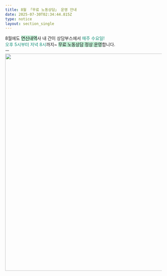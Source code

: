 ```yaml
---
title: 8월 「무료 노동상담」 운영 안내
date: 2025-07-30T02:34:44.815Z
type: notice
layout: section_single
---
```

<p>8월에도 <span style="background-color: #bfedd2;">연신내역</span>사 내 간이 상담부스에서 <span style="color: #169179;">매주 수요일!</span><br /><span style="color: #169179;">오후 5시부터 저녁 8시</span>까지~ <span style="background-color: #bfedd2;">무료 노동상담 정상 운영</span>합니다.<br />ㅡ<br /><img src="https://drive.tiny.cloud/1/engl1s97gj9hrxpoa7eh7z5f05ozxfm1box3nxkh4j7a43ei/bc01df47-1e29-414d-8ae6-f5d2d2f48e31" alt="" width="700" height="700" /></p>
<p>&nbsp;</p>
<p>&nbsp;</p>
<p>&nbsp;</p>